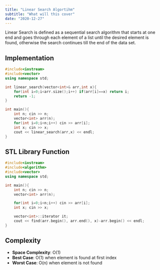 ```yaml
---
title: "Linear Search Algortihm"
subtitle: "What will this cover"
date: "2020-12-27"
---
```


Linear Search is defined as a sequential search algorithm that starts at one end and goes through each element of a list until the desired element is found, otherwise the search continues till the end of the data set.

## Implementation

```cpp
#include<iostream>
#include<vector>
using namespace std;

int linear_search(vector<int>& arr,int x){
    for(int i=0;i<arr.size();i++) if(arr[i]==x) return i;
    return -1;
}

int main(){
    int n; cin >> n;
    vector<int> arr(n);
    for(int i=0;i<n;i++) cin >> arr[i];
    int x; cin >> x;
    cout << linear_search(arr,x) << endl;
}
```

## STL Library Function

```cpp
#include<iostream>
#include<algorithm>
#include<vector>
using namespace std;

int main(){
    int n; cin >> n;
    vector<int> arr(n);

    for(int i=0;i<n;i++) cin >> arr[i];
    int x; cin >> x;

    vector<int>::iterator it;
    cout << find(arr.begin(), arr.end(), x)-arr.begin() << endl;
}
```


## Complexity

- **Space Complexity**: O(1)
- **Best Case**: O(1) when element is found at first index
- **Worst Case**: O(n) when element is not found